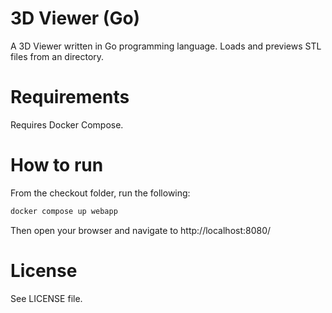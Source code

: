 # 3D Viewer (Go)

A 3D Viewer written in Go programming language. Loads and previews STL files from an directory.

# Requirements

Requires Docker Compose.

# How to run

From the checkout folder, run the following:

```bash
docker compose up webapp
```

Then open your browser and navigate to http://localhost:8080/

# License

See LICENSE file.